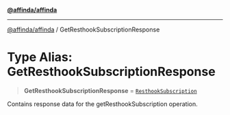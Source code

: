 [**@affinda/affinda**](../README.md)

***

[@affinda/affinda](../globals.md) / GetResthookSubscriptionResponse

# Type Alias: GetResthookSubscriptionResponse

> **GetResthookSubscriptionResponse** = [`ResthookSubscription`](../interfaces/ResthookSubscription.md)

Contains response data for the getResthookSubscription operation.
